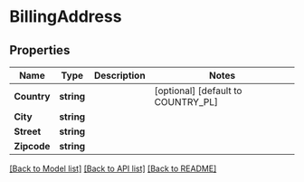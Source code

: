 # BillingAddress

## Properties

Name | Type | Description | Notes
------------ | ------------- | ------------- | -------------
**Country** | **string** |  | [optional] [default to COUNTRY_PL]
**City** | **string** |  | 
**Street** | **string** |  | 
**Zipcode** | **string** |  | 

[[Back to Model list]](../README.md#documentation-for-models) [[Back to API list]](../README.md#documentation-for-api-endpoints) [[Back to README]](../README.md)



